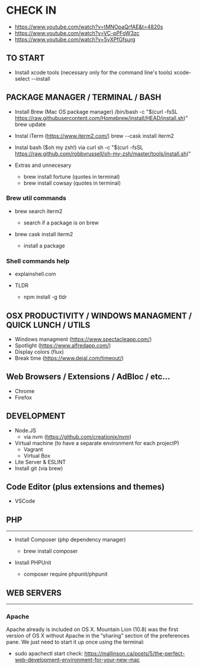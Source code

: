 
# CHECK IN
* https://www.youtube.com/watch?v=tMNOpaQrfAE&t=4820s
* https://www.youtube.com/watch?v=VC-pPFoW3zc
* https://www.youtube.com/watch?v=5yXPfGfsurg

## TO START
* Install xcode tools (necessary only for the command line's tools)
  xcode-select --install
  
## PACKAGE MANAGER / TERMINAL / BASH
* Install Brew (Mac OS package manager)
  /bin/bash -c "$(curl -fsSL https://raw.githubusercontent.com/Homebrew/install/HEAD/install.sh)"
  brew update

* Instal iTerm (https://www.iterm2.com/)
  brew --cask install iterm2  
  
* Instal bash ($oh my zsh!) via curl
  sh -c "$(curl -fsSL https://raw.github.com/robbyrussell/oh-my-zsh/master/tools/install.sh)"
  
* Extras and unnecesary
  - brew install fortune (quotes in terminal)
  - brew install cowsay (quotes in terminal)

### Brew util commands
* brew search iterm2
  - search if a package is on brew

* brew cask install iterm2
  - install a package

### Shell commands help
* explainshell.com

* TLDR
  - npm install -g tldr

## OSX PRODUCTIVITY / WINDOWS MANAGMENT / QUICK LUNCH / UTILS
* Windows managment (https://www.spectacleapp.com/)  
* Spotlight (https://www.alfredapp.com/)
* Display colors (flux)
* Break time (https://www.dejal.com/timeout/)

## Web Browsers / Extensions / AdBloc / etc...
* Chrome
* Firefox

## DEVELOPMENT
* Node.JS
  - via nvm (https://github.com/creationix/nvm)
* Virtual machine (to have a separate environment for each projectP)
  - Vagrant
  - Virtual Box
* Lite Server & ESLINT
* Install git (via brew)

## Code Editor (plus extensions and themes)
* VSCode

## PHP
-------------------------------------------------------------------------------------------
* Install Composer (php dependency manager)
  - brew install composer

* Install PHPUnit
  - composer require phpunit/phpunit

## WEB SERVERS
------------------------------------------------------------------------------------------
### Apache
Apache already is included on OS X. Mountain Lion (10.8) was the first version of OS X without Apache in the “sharing” section of the preferences pane. We just need to start it up once using the terminal:
  - sudo apachectl start
check: https://mallinson.ca/posts/5/the-perfect-web-development-environment-for-your-new-mac
